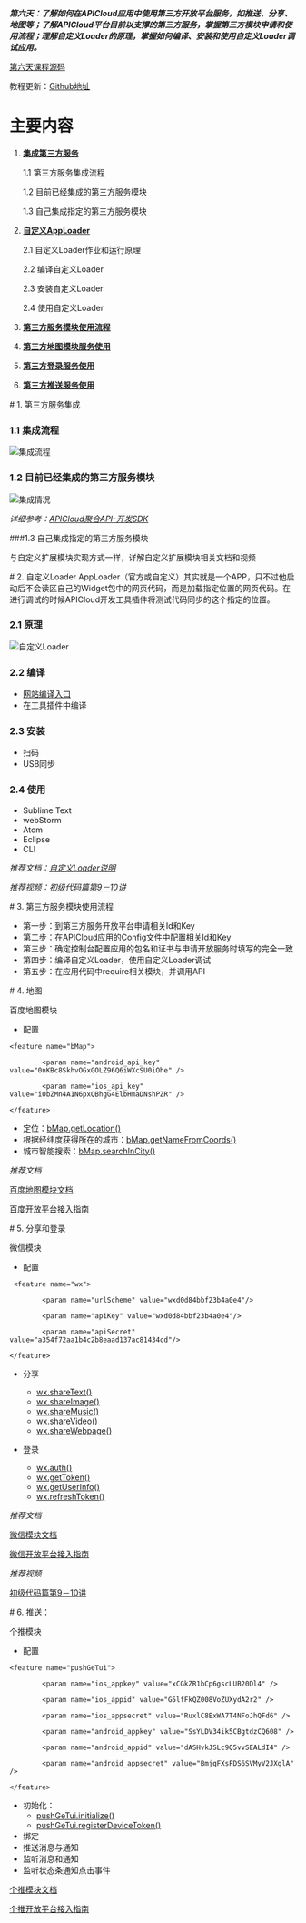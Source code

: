 ***第六天：了解如何在APICloud应用中使用第三方开放平台服务，如推送、分享、地图等；了解APICloud平台目前以支撑的第三方服务，掌握第三方模块申请和使用流程；理解自定义Loader的原理，掌握如何编译、安装和使用自定义Loader调试应用。***

[第六天课程源码](http://7xy8na.com1.z0.glb.clouddn.com/apicloud/0a92a2e3947b8563077bcca6dffeb51c.zip)

教程更新：[Github地址](https://github.com/apicloudcom/APICloud-7Days-Online-Training-Tutorials/blob/master/Day6.md)

# 主要内容

1. **[集成第三方服务](#P1)**

	1.1 第三方服务集成流程
	
	1.2 目前已经集成的第三方服务模块
	
	1.3 自己集成指定的第三方服务模块

2. **[自定义AppLoader](#P2)**

	2.1 自定义Loader作业和运行原理
	
	2.2 编译自定义Loader
	
	2.3 安装自定义Loader
	
	2.4 使用自定义Loader
	
3. **[第三方服务模块使用流程](#P3)**
4. **[第三方地图模块服务使用](#P4)**
5. **[第三方登录服务使用](#P5)**
6. **[第三方推送服务使用](#P6)**

<div id="P1"></div>
# 1. 第三方服务集成

### 1.1 集成流程

![集成流程](http://docs.apicloud.com/img/docImage/seven-course/day6/6.1.png)

### 1.2 目前已经集成的第三方服务模块

![集成情况](http://docs.apicloud.com/img/docImage/seven-course/day6/6.2.png)

*详细参考：[APICloud聚合API-开发SDK](http://www.apicloud.com/mod-sdk)*

###1.3 自己集成指定的第三方服务模块

与自定义扩展模块实现方式一样，详解自定义扩展模块相关文档和视频

<div id="P2"></div>
# 2. 自定义Loader
AppLoader（官方或自定义）其实就是一个APP，只不过他启动后不会读区自己的Widget包中的网页代码，而是加载指定位置的网页代码。在进行调试的时候APICloud开发工具插件将测试代码同步的这个指定的位置。

### 2.1 原理

![自定义Loader](http://docs.apicloud.com/img/docImage/seven-course/day6/6.3.png)

### 2.2 编译

- [网站编译入口](http://www.apicloud.com/module-loader)
- 在工具插件中编译

### 2.3 安装

- 扫码
- USB同步

### 2.4 使用

- Sublime Text
- webStorm
- Atom
- Eclipse
- CLI


*推荐文档：[自定义Loader说明](http://docs.apicloud.com/Dev-Guide/Custom_Loader)*

*推荐视频：[初级代码篇第9－10讲](http://apicloud.com/video_play?list=2&index=9)*

<div id="P3"></div>
# 3. 第三方服务模块使用流程

- 第一步：到第三方服务开放平台申请相关Id和Key
- 第二步：在APICloud应用的Config文件中配置相关Id和Key
- 第三步：确定控制台配置应用的包名和证书与申请开放服务时填写的完全一致
- 第四步：编译自定义Loader，使用自定义Loader调试
- 第五步：在应用代码中require相关模块，并调用API

<div id="P4"></div>
# 4. 地图

百度地图模块

+ 配置

```
<feature name="bMap">

        <param name="android_api_key" value="0nKBc8SkhvOGxGOLZ96Q6iWXcSU0iOhe" />
        
        <param name="ios_api_key" value="iObZMn4A1N6pxQBhgG4ElbHmaDNshPZR" />
        
</feature>
```

+ 定位：[bMap.getLocation()](http://docs.apicloud.com/Client-API/Open-SDK/bMap#m6)
+ 根据经纬度获得所在的城市：[bMap.getNameFromCoords()](http://docs.apicloud.com/Client-API/Open-SDK/bMap#m9)
+ 城市智能搜索：[bMap.searchInCity()](http://docs.apicloud.com/Client-API/Open-SDK/bMap#s7)

*推荐文档*
	
[百度地图模块文档](http://docs.apicloud.com/Client-API/Open-SDK/bMap)

[百度开放平台接入指南](http://docs.apicloud.com/Others/Open-SDK-Integration-Guide/baidu)

<div id="P5"></div>
# 5. 分享和登录

微信模块

+ 配置

```
 <feature name="wx">
 
        <param name="urlScheme" value="wxd0d84bbf23b4a0e4"/>
        
        <param name="apiKey" value="wxd0d84bbf23b4a0e4"/>
        
        <param name="apiSecret" value="a354f72aa1b4c2b8eaad137ac81434cd"/>
        
</feature>
```

+ 分享
	- [wx.shareText()](http://docs.apicloud.com/Client-API/Open-SDK/wx#a2)
	- [wx.shareImage()](http://docs.apicloud.com/Client-API/Open-SDK/wx#a3)
	- [wx.shareMusic()](http://docs.apicloud.com/Client-API/Open-SDK/wx#a4)
	- [wx.shareVideo()](http://docs.apicloud.com/Client-API/Open-SDK/wx#a5)
	- [wx.shareWebpage()](http://docs.apicloud.com/Client-API/Open-SDK/wx#a6)

+ 登录
	- [wx.auth()](http://docs.apicloud.com/Client-API/Open-SDK/wx#a7)
	- [wx.getToken()](http://docs.apicloud.com/Client-API/Open-SDK/wx#a8)
	- [wx.getUserInfo()](http://docs.apicloud.com/Client-API/Open-SDK/wx#a9)
	- [wx.refreshToken()](http://docs.apicloud.com/Client-API/Open-SDK/wx#a10)

*推荐文档*

[微信模块文档](http://docs.apicloud.com/Client-API/Open-SDK/wx)
	
[微信开放平台接入指南](http://docs.apicloud.com/Others/Open-SDK-Integration-Guide/weChat)
	
*推荐视频*

[初级代码篇第9－10讲](http://apicloud.com/video_play?list=2&index=9)

<div id="P6"></div>
# 6. 推送：

个推模块

+ 配置

```
<feature name="pushGeTui">

        <param name="ios_appkey" value="xCGkZR1bCp6gscLUB20Dl4" />
        
        <param name="ios_appid" value="G5lfFkQZ008VoZUXydA2r2" />
        
        <param name="ios_appsecret" value="RuxlC8ExWA7T4NFoJhQFd6" />
        
        <param name="android_appkey" value="SsYLDV34ik5CBgtdzCQ608" />
        
        <param name="android_appid" value="dASHvkJSLc9Q5vvSEALdI4" />
        
        <param name="android_appsecret" value="BmjqFXsFDS6SVMyV2JXglA" />
        
</feature>
```

+ 初始化：
	- [pushGeTui.initialize()](http://docs.apicloud.com/Client-API/Open-SDK/pushGeTui#a1)
	- [pushGeTui.registerDeviceToken()](http://docs.apicloud.com/Client-API/Open-SDK/pushGeTui#a2)
+ 绑定
+ 推送消息与通知
+ 监听消息和通知
+ 监听状态条通知点击事件

[个推模块文档](http://docs.apicloud.com/Client-API/Open-SDK/pushGeTui)

[个推开放平台接入指南](http://docs.apicloud.com/Others/Open-SDK-Integration-Guide/pushGeTui_manual)